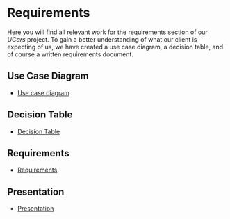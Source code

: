 # Requirements
Here you will find all relevant work for the requirements section of our *UCars* project. To gain a better
understanding of what our client is expecting of us, we have created a use case diagram, a decision table, 
and of course a written requirements document. 

## Use Case Diagram
- [Use case diagram]

[Use case diagram]: <https://github.com/straitonrj/SWE_3313_Project_Team9/blob/main/Requirements/Use%20Case%20Diagram.png>

## Decision Table
- [Decision Table]

[Decision Table]: <https://github.com/straitonrj/SWE_3313_Project_Team9/blob/main/Requirements/Decision%20Table.md>

## Requirements
- [Requirements]

[Requirements]: <https://github.com/straitonrj/SWE_3313_Project_Team9/blob/main/Requirements/Requirements.md>

## Presentation
- [Presentation]

[Presentation]: <https://youtu.be/yA0XU6sNvDw>
